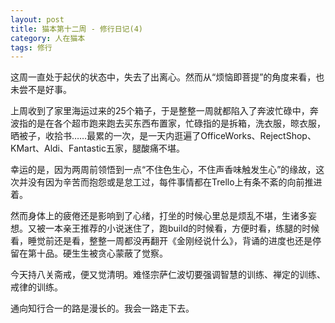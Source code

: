 ```yaml
---
layout: post
title: 猫本第十二周 - 修行日记(4)
category: 人在猫本
tags: 修行
---
```


这周一直处于起伏的状态中，失去了出离心。然而从“烦恼即菩提”的角度来看，也未尝不是好事。

上周收到了家里海运过来的25个箱子，于是整整一周就都陷入了奔波忙碌中，奔波指的是在各个超市跑来跑去买东西布置家，忙碌指的是拆箱，洗衣服，晾衣服，晒被子，收拾书……最累的一次，是一天内逛遍了OfficeWorks、RejectShop、KMart、Aldi、Fantastic五家，腿酸痛不堪。

幸运的是，因为两周前领悟到一点“不住色生心，不住声香味触发生心”的缘故，这次并没有因为辛苦而抱怨或是怠工过，每件事情都在Trello上有条不紊的向前推进着。

然而身体上的疲倦还是影响到了心绪，打坐的时候心里总是烦乱不堪，生诸多妄想。又被一本亲王推荐的小说迷住了，跑build的时候看，方便时看，练腿的时候看，睡觉前还是看，整整一周都没再翻开《金刚经说什么》，背诵的进度也还是停留在第十品。硬生生被贪心蒙蔽了觉察。

今天持八关斋戒，便又觉清明。难怪宗萨仁波切要强调智慧的训练、禅定的训练、戒律的训练。

通向知行合一的路是漫长的。我会一路走下去。